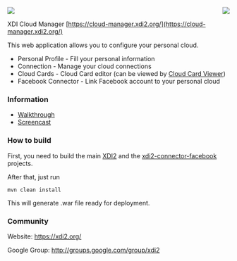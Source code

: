 <a href="http://projectdanube.org/" target="_blank"><img src="http://projectdanube.github.com/xdi2/images/projectdanube_logo.png" align="right"></a>
<img src="http://projectdanube.github.com/xdi2/images/logo64.png"><br>

XDI Cloud Manager [https://cloud-manager.xdi2.org/](https://cloud-manager.xdi2.org/)

This web application allows you to configure your personal cloud.

* Personal Profile - Fill your personal information
* Connection - Manage your cloud connections
* Cloud Cards - Cloud Card editor (can be viewed by [Cloud Card Viewer](https://github.com/projectdanube/xdi2-cloudcards))
* Facebook Connector - Link Facebook account to your personal cloud

### Information

* [Walkthrough](https://github.com/projectdanube/xdi2-manager/wiki/Walkthrough)
* [Screencast](https://github.com/projectdanube/xdi2-manager/wiki/Screencast)

### How to build

First, you need to build the main [XDI2](https://github.com/projectdanube/xdi2) and the [xdi2-connector-facebook](https://github.com/projectdanube/xdi2-connector-facebook) projects.

After that, just run

    mvn clean install

This will generate .war file ready for deployment.

### Community

Website: https://xdi2.org/

Google Group: http://groups.google.com/group/xdi2
